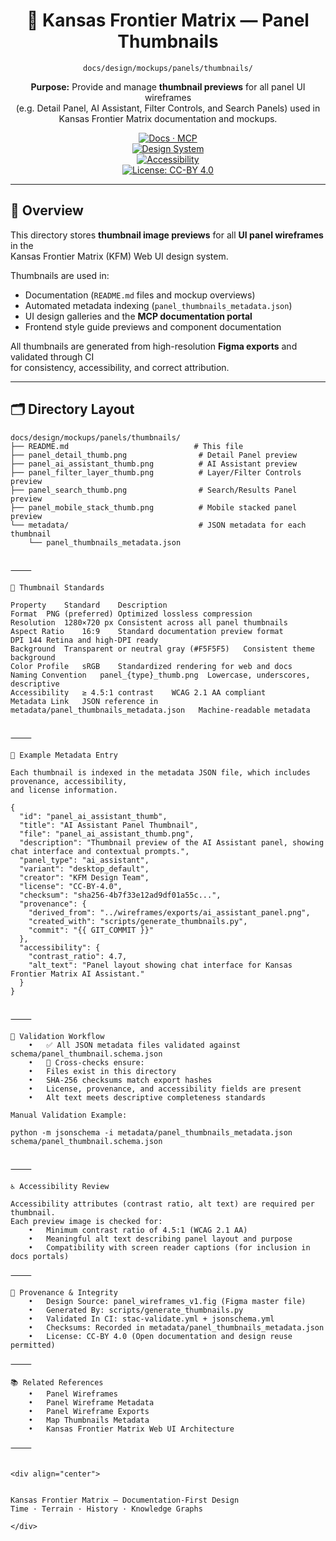 <div align="center">

# 🧭 Kansas Frontier Matrix — Panel Thumbnails  
`docs/design/mockups/panels/thumbnails/`

**Purpose:** Provide and manage **thumbnail previews** for all panel UI wireframes  
(e.g. Detail Panel, AI Assistant, Filter Controls, and Search Panels) used in Kansas Frontier Matrix documentation and mockups.

[![Docs · MCP](https://img.shields.io/badge/Docs-MCP-blue)](../../../../../..)  
[![Design System](https://img.shields.io/badge/Design-System-green)](../../../../../..)  
[![Accessibility](https://img.shields.io/badge/Accessibility-WCAG%202.1%20AA-yellow)](../../../../../..)  
[![License: CC-BY 4.0](https://img.shields.io/badge/License-CC--BY%204.0-lightgrey)](../../../../../../LICENSE)

</div>

---

## 🧭 Overview

This directory stores **thumbnail image previews** for all **UI panel wireframes** in the  
Kansas Frontier Matrix (KFM) Web UI design system.

Thumbnails are used in:
- Documentation (`README.md` files and mockup overviews)  
- Automated metadata indexing (`panel_thumbnails_metadata.json`)  
- UI design galleries and the **MCP documentation portal**  
- Frontend style guide previews and component documentation

All thumbnails are generated from high-resolution **Figma exports** and validated through CI  
for consistency, accessibility, and correct attribution.

---

## 🗂️ Directory Layout

```text
docs/design/mockups/panels/thumbnails/
├── README.md                            # This file
├── panel_detail_thumb.png                # Detail Panel preview
├── panel_ai_assistant_thumb.png          # AI Assistant preview
├── panel_filter_layer_thumb.png          # Layer/Filter Controls preview
├── panel_search_thumb.png                # Search/Results Panel preview
├── panel_mobile_stack_thumb.png          # Mobile stacked panel preview
└── metadata/                             # JSON metadata for each thumbnail
    └── panel_thumbnails_metadata.json


⸻

🧱 Thumbnail Standards

Property	Standard	Description
Format	PNG (preferred)	Optimized lossless compression
Resolution	1280×720 px	Consistent across all panel thumbnails
Aspect Ratio	16:9	Standard documentation preview format
DPI	144	Retina and high-DPI ready
Background	Transparent or neutral gray (#F5F5F5)	Consistent theme background
Color Profile	sRGB	Standardized rendering for web and docs
Naming Convention	panel_{type}_thumb.png	Lowercase, underscores, descriptive
Accessibility	≥ 4.5:1 contrast	WCAG 2.1 AA compliant
Metadata Link	JSON reference in metadata/panel_thumbnails_metadata.json	Machine-readable metadata


⸻

🧩 Example Metadata Entry

Each thumbnail is indexed in the metadata JSON file, which includes provenance, accessibility,
and license information.

{
  "id": "panel_ai_assistant_thumb",
  "title": "AI Assistant Panel Thumbnail",
  "file": "panel_ai_assistant_thumb.png",
  "description": "Thumbnail preview of the AI Assistant panel, showing chat interface and contextual prompts.",
  "panel_type": "ai_assistant",
  "variant": "desktop_default",
  "creator": "KFM Design Team",
  "license": "CC-BY-4.0",
  "checksum": "sha256-4b7f33e12ad9df01a55c...",
  "provenance": {
    "derived_from": "../wireframes/exports/ai_assistant_panel.png",
    "created_with": "scripts/generate_thumbnails.py",
    "commit": "{{ GIT_COMMIT }}"
  },
  "accessibility": {
    "contrast_ratio": 4.7,
    "alt_text": "Panel layout showing chat interface for Kansas Frontier Matrix AI Assistant."
  }
}


⸻

🧮 Validation Workflow
	•	✅ All JSON metadata files validated against schema/panel_thumbnail.schema.json
	•	🧾 Cross-checks ensure:
	•	Files exist in this directory
	•	SHA-256 checksums match export hashes
	•	License, provenance, and accessibility fields are present
	•	Alt text meets descriptive completeness standards

Manual Validation Example:

python -m jsonschema -i metadata/panel_thumbnails_metadata.json schema/panel_thumbnail.schema.json


⸻

♿ Accessibility Review

Accessibility attributes (contrast ratio, alt text) are required per thumbnail.
Each preview image is checked for:
	•	Minimum contrast ratio of 4.5:1 (WCAG 2.1 AA)
	•	Meaningful alt text describing panel layout and purpose
	•	Compatibility with screen reader captions (for inclusion in docs portals)

⸻

🧾 Provenance & Integrity
	•	Design Source: panel_wireframes_v1.fig (Figma master file)
	•	Generated By: scripts/generate_thumbnails.py
	•	Validated In CI: stac-validate.yml + jsonschema.yml
	•	Checksums: Recorded in metadata/panel_thumbnails_metadata.json
	•	License: CC-BY 4.0 (Open documentation and design reuse permitted)

⸻

📚 Related References
	•	Panel Wireframes
	•	Panel Wireframe Metadata
	•	Panel Wireframe Exports
	•	Map Thumbnails Metadata
	•	Kansas Frontier Matrix Web UI Architecture

⸻


<div align="center">


Kansas Frontier Matrix — Documentation-First Design
Time · Terrain · History · Knowledge Graphs

</div>
```
